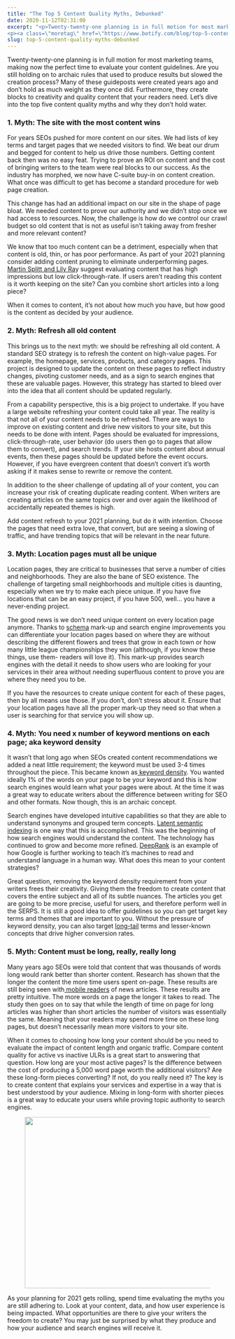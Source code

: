 ```yaml
---
title: "The Top 5 Content Quality Myths, Debunked"
date: 2020-11-12T02:31:00
excerpt: "<p>Twenty-twenty-one planning is in full motion for most marketing teams, making now the perfect time to evaluate your content guidelines. Are you still holding on to archaic rules that used to produce results but slowed the creation process? Many of these guideposts were created years ago and don’t hold as much weight as they once&hellip; </p>
<p><a class=\"moretag\" href=\"https://www.botify.com/blog/top-5-content-quality-myths-debunked\">Read the full article</a></p>"
slug: top-5-content-quality-myths-debunked
---
```



<p>Twenty-twenty-one planning is in full motion for most marketing teams, making now the perfect time to evaluate your content guidelines. Are you still holding on to archaic rules that used to produce results but slowed the creation process? Many of these guideposts were created years ago and don’t hold as much weight as they once did. Furthermore, they create blocks to creativity and quality content that your readers need. Let’s dive into the top five content quality myths and why they don’t hold water.</p>



<h3 class="wp-block-heading" id="h-1-myth-the-site-with-the-most-content-wins">1. Myth: The site with the most content wins</h3>



<p>For years SEOs pushed for more content on our sites. We had lists of key terms and target pages that we needed visitors to find. We beat our drum and begged for content to help us drive those numbers. Getting content back then was no easy feat. Trying to prove an ROI on content and the cost of bringing writers to the team were real blocks to our success. As the industry has morphed, we now have C-suite buy-in on content creation. What once was difficult to get has become a standard procedure for web page creation.&nbsp;</p>



<p>This change has had an additional impact on our site in the shape of page bloat. We needed content to prove our authority and we didn’t stop once we had access to resources. Now, the challenge is how do we control our crawl budget so old content that is not as useful isn’t taking away from fresher and more relevant content?</p>



<p>We know that too much content can be a detriment, especially when that content is old, thin, or has poor performance. As part of your 2021 planning consider adding content pruning to eliminate underperforming pages.<a href="https://www.youtube.com/watch?v=gKoriHae71w&amp;utm_source=Aleyda%27s+SEO+Tips&amp;utm_campaign=3c785aee6e-seofomo-newsletter-by-aleyda-september-13_COPY_01&amp;utm_medium=email&amp;utm_term=0_408af963b1-3c785aee6e-1284802029&amp;mc_cid=3c785aee6e&amp;mc_eid=6ab777b6eb"> Martin Splitt and Lily Ra</a>y suggest evaluating content that has high impressions but low click-through-rate. If users aren’t reading this content is it worth keeping on the site? Can you combine short articles into a long piece?&nbsp;</p>



<p>When it comes to content, it’s not about how much you have, but how good is the content as decided by your audience.&nbsp;</p>



<h3 class="wp-block-heading" id="h-2-myth-refresh-all-old-content"><strong>2. Myth: Refresh all old content</strong></h3>



<p>This brings us to the next myth: we should be refreshing all old content. A standard SEO strategy is to refresh the content on high-value pages. For example, the homepage, services, products, and category pages. This project is designed to update the content on these pages to reflect industry changes, pivoting customer needs, and as a sign to search engines that these are valuable pages. However, this strategy has started to bleed over into the idea that all content should be updated regularly.</p>



<p>From a capability perspective, this is a big project to undertake. If you have a large website refreshing your content could take all year. The reality is that not all of your content needs to be refreshed. There are ways to improve on existing content and drive new visitors to your site, but this needs to be done with intent. Pages should be evaluated for impressions, click-through-rate, user behavior (do users then go to pages that allow them to convert), and search trends. If your site hosts content about annual events, then these pages should be updated before the event occurs. However, if you have evergreen content that doesn’t convert it’s worth asking if it makes sense to rewrite or remove the content.&nbsp;</p>



<p>In addition to the sheer challenge of updating all of your content, you can increase your risk of creating duplicate reading content. When writers are creating articles on the same topics over and over again the likelihood of accidentally repeated themes is high.&nbsp;</p>



<p>Add content refresh to your 2021 planning, but do it with intention. Choose the pages that need extra love, that convert, but are seeing a slowing of traffic, and have trending topics that will be relevant in the near future.&nbsp;</p>



<h3 class="wp-block-heading" id="h-3-myth-location-pages-must-all-be-unique">3. <strong>Myth: Location pages must all be unique</strong></h3>



<p>Location pages, they are critical to businesses that serve a number of cities and neighborhoods. They are also the bane of SEO existence. The challenge of targeting small neighborhoods and multiple cities is daunting, especially when we try to make each piece unique. If you have five locations that can be an easy project, if you have 500, well… you have a never-ending project.&nbsp;</p>



<p>The good news is we don’t need unique content on every location page anymore. Thanks to <a href="https://www.botify.com/learn/guides/structured-data-basics-using-schema-org-to-help-search-engines-understand-your-content" data-internallinksmanager029f6b8e52c="3" title="structured data" target="_blank" rel="noopener">schema</a> mark-up and search engine improvements you can differentiate your location pages based on where they are without describing the different flowers and trees that grow in each town or how many little league championships they won (although, if you know these things, use them- readers will love it). This mark-up provides search engines with the detail it needs to show users who are looking for your services in their area without needing superfluous content to prove you are where they need you to be.</p>



<p>If you have the resources to create unique content for each of these pages, then by all means use those. If you don’t, don’t stress about it. Ensure that your location pages have all the proper mark-up they need so that when a user is searching for that service you will show up.&nbsp;</p>



<h3 class="wp-block-heading" id="h-4-myth-you-need-x-number-of-keyword-mentions-on-each-page-aka-keyword-density">4. <strong>Myth: You need x number of keyword mentions on each page; aka keyword density</strong></h3>



<p>It wasn’t that long ago when SEOs created content recommendations we added a neat little requirement; the keyword must be used 3-4 times throughout the piece. This became known as<a href="https://www.wordstream.com/keyword-density"> keyword density</a>. You wanted ideally 1% of the words on your page to be your keyword and this is how search engines would learn what your pages were about. At the time it was a great way to educate writers about the difference between writing for SEO and other formats. Now though, this is an archaic concept.</p>



<p>Search engines have developed intuitive capabilities so that they are able to understand synonyms and grouped term concepts. <a href="https://blog.hubspot.com/marketing/what-is-latent-semantic-indexing-why-does-it-matter-for-your-seo-strategy">Latent semantic indexing</a> is one way that this is accomplished. This was the beginning of how search engines would understand the content. The technology has continued to grow and become more refined. <a href="https://www.seroundtable.com/google-deeprank-30377.html">DeepRank</a> is an example of how Google is further working to teach it’s machines to read and understand language in a human way. What does this mean to your content strategies?&nbsp;</p>



<p>Great question, removing the keyword density requirement from your writers frees their creativity. Giving them the freedom to create content that covers the entire subject and all of its subtle nuances. The articles you get are going to be more precise, useful for users, and therefore perform well in the SERPS. It is still a good idea to offer guidelines so you can get target key terms and themes that are important to you. Without the pressure of keyword density, you can also target <a href="https://www.botify.com/learn/guides/keywords-head-terms-vs-long-tail" data-internallinksmanager029f6b8e52c="9" title="long tail keywords" target="_blank" rel="noopener">long-tail</a> terms and lesser-known concepts that drive higher conversion rates.&nbsp;</p>



<h3 class="wp-block-heading" id="h-5-myth-content-must-be-long-really-really-long">5. <strong>Myth: Content must be long, really, really long</strong></h3>



<p>Many years ago SEOs were told that content that was thousands of words long would rank better than shorter content. Research has shown that the longer the content the more time users spent on-page. These results are still being seen with<a href="https://www.journalism.org/2016/05/05/long-form-reading-shows-signs-of-life-in-our-mobile-news-world/"> mobile readers</a> of news articles. These results are pretty intuitive. The more words on a page the longer it takes to read. The study then goes on to say that while the length of time on page for long articles was higher than short articles the number of visitors was essentially the same. Meaning that your readers may spend more time on these long pages, but doesn’t necessarily mean more visitors to your site.&nbsp;</p>



<p>When it comes to choosing how long your content should be you need to evaluate the impact of content length and organic traffic. Compare content quality for active vs inactive ULRs is a great start to answering that question. How long are your most active pages? Is the difference between the cost of producing a 5,000 word page worth the additional visitors? Are these long-form pieces converting? If not, do you really need it? The key is to create content that explains your services and expertise in a way that is best understood by your audience. Mixing in long-form with shorter pieces is a great way to educate your users while proving topic authority to search engines. </p>



<figure class="wp-block-image size-full"><img loading="lazy" decoding="async" width="588" height="391" src="https://www.botify.com/wp-content/uploads/2021/12/pasted-image-0-1-5.png" alt="" class="wp-image-4637" srcset="https://www.botify.com/wp-content/uploads/2021/12/pasted-image-0-1-5.png 588w, https://www.botify.com/wp-content/uploads/2021/12/pasted-image-0-1-5-300x199.png 300w" sizes="(max-width: 588px) 100vw, 588px" /></figure>



<p>As your planning for 2021 gets rolling, spend time evaluating the myths you are still adhering to. Look at your content, data, and how user experience is being impacted. What opportunities are there to give your writers the freedom to create? You may just be surprised by what they produce and how your audience and search engines will receive it.&nbsp;</p>
